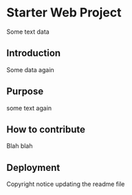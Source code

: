 # Starter Web Project

Some text data

## Introduction

Some data again
## Purpose
some text again

## How to contribute
Blah blah

## Deployment
Copyright notice
updating the readme file